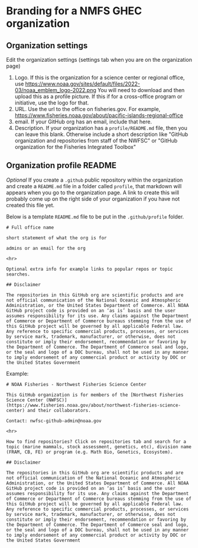 # Branding for a NMFS GHEC organization

## Organization settings

Edit the organization settings (settings tab when you are on the organization page)

1. Logo. If this is the organization for a science center or regional office, use https://www.noaa.gov/sites/default/files/2022-03/noaa_emblem_logo-2022.png  You will need to download and then upload this as a profile picture. If this if for a cross-office program or initiative, use the logo for that.
2. URL. Use the url to the office on fisheries.gov. For example, https://www.fisheries.noaa.gov/about/pacific-islands-regional-office
3. email. If your GitHub org has an email, include that here.
4. Description. If your organization has a `profile/README.md` file, then you can leave this blank. Otherwise include a short description like "GitHub organization and repositories from staff of the NWFSC" or "GitHub organization for the Fisheries Integrated Toolbox"

## Organization profile README

*Optional* If you create a  `.github` public repository within the organization and create a `README.md` file in a folder called `profile`, that markdown will appears when you go to the organization page. A link to create this will probably come up on the right side of your organization if you have not created this file yet.

Below is a template `README.md` file to be put in the  `.github/profile` folder.

```
# Full office name

short statement of what the org is for

admins or an email for the org

<hr>

Optional extra info for example links to popular repos or topic searches.

## Disclaimer

The repositories in this GitHub org are scientific products and are not official communication of the National Oceanic and Atmospheric Administration, or the United States Department of Commerce. All NOAA GitHub project code is provided on an ‘as is’ basis and the user assumes responsibility for its use. Any claims against the Department of Commerce or Department of Commerce bureaus stemming from the use of this GitHub project will be governed by all applicable Federal law. Any reference to specific commercial products, processes, or services by service mark, trademark, manufacturer, or otherwise, does not constitute or imply their endorsement, recommendation or favoring by the Department of Commerce. The Department of Commerce seal and logo, or the seal and logo of a DOC bureau, shall not be used in any manner to imply endorsement of any commercial product or activity by DOC or the United States Government
```

Example:

```
# NOAA Fisheries - Northwest Fisheries Science Center

This GitHub organization is for members of the [Northwest Fisheries Science Center (NWFSC)](https://www.fisheries.noaa.gov/about/northwest-fisheries-science-center) and their collaborators. 

Contact: nwfsc-github-admin@noaa.gov

<hr>

How to find repositories? Click on repositories tab and search for a topic (marine mammals, stock assessment, genetics, etc), division name (FRAM, CB, FE) or program (e.g. Math Bio, Genetics, Ecosystem). 

## Disclaimer

The repositories in this GitHub org are scientific products and are not official communication of the National Oceanic and Atmospheric Administration, or the United States Department of Commerce. All NOAA GitHub project code is provided on an ‘as is’ basis and the user assumes responsibility for its use. Any claims against the Department of Commerce or Department of Commerce bureaus stemming from the use of this GitHub project will be governed by all applicable Federal law. Any reference to specific commercial products, processes, or services by service mark, trademark, manufacturer, or otherwise, does not constitute or imply their endorsement, recommendation or favoring by the Department of Commerce. The Department of Commerce seal and logo, or the seal and logo of a DOC bureau, shall not be used in any manner to imply endorsement of any commercial product or activity by DOC or the United States Government
```


